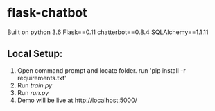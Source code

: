 # flask-chatbot
Built on python 3.6
Flask==0.11
chatterbot==0.8.4
SQLAlchemy==1.1.11


## Local Setup:
 1. Open command prompt and locate folder. run 'pip install -r requirements.txt'
 2. Run *train.py*
 3. Run *run.py*
 4. Demo will be live at http://localhost:5000/
 